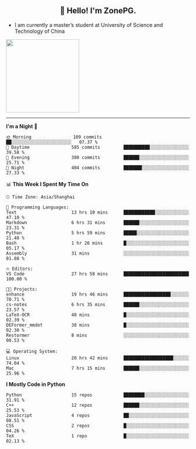 <h2 align="center">👋 Hello! I'm ZonePG.</h2>

- I am currently a master’s student at University of Science and Technology of China

<img height=200 align="center" src="https://github-readme-stats.vercel.app/api?username=zonepg" />

-------

<!--START_SECTION:waka-->
**I'm a Night 🦉** 

```text
🌞 Morning                109 commits         ██░░░░░░░░░░░░░░░░░░░░░░░   07.37 % 
🌆 Daytime                585 commits         ██████████░░░░░░░░░░░░░░░   39.58 % 
🌃 Evening                380 commits         ██████░░░░░░░░░░░░░░░░░░░   25.71 % 
🌙 Night                  404 commits         ███████░░░░░░░░░░░░░░░░░░   27.33 % 
```


📊 **This Week I Spent My Time On** 

```text
🕑︎ Time Zone: Asia/Shanghai

💬 Programming Languages: 
Text                     13 hrs 10 mins      ████████████░░░░░░░░░░░░░   47.10 % 
Markdown                 6 hrs 31 mins       ██████░░░░░░░░░░░░░░░░░░░   23.31 % 
Python                   5 hrs 59 mins       █████░░░░░░░░░░░░░░░░░░░░   21.40 % 
Bash                     1 hr 26 mins        █░░░░░░░░░░░░░░░░░░░░░░░░   05.17 % 
Assembly                 31 mins             ░░░░░░░░░░░░░░░░░░░░░░░░░   01.88 % 

🔥 Editors: 
VS Code                  27 hrs 58 mins      █████████████████████████   100.00 % 

🐱‍💻 Projects: 
enhance                  19 hrs 46 mins      ██████████████████░░░░░░░   70.71 % 
cs-notes                 6 hrs 35 mins       ██████░░░░░░░░░░░░░░░░░░░   23.57 % 
LaTeX-OCR                40 mins             █░░░░░░░░░░░░░░░░░░░░░░░░   02.39 % 
DEFormer_mmdet           38 mins             █░░░░░░░░░░░░░░░░░░░░░░░░   02.30 % 
Restormer                8 mins              ░░░░░░░░░░░░░░░░░░░░░░░░░   00.53 % 

💻 Operating System: 
Linux                    20 hrs 42 mins      ███████████████████░░░░░░   74.04 % 
Mac                      7 hrs 15 mins       ██████░░░░░░░░░░░░░░░░░░░   25.96 % 
```

**I Mostly Code in Python** 

```text
Python                   15 repos            ████████░░░░░░░░░░░░░░░░░   31.91 % 
C++                      12 repos            ██████░░░░░░░░░░░░░░░░░░░   25.53 % 
JavaScript               4 repos             ██░░░░░░░░░░░░░░░░░░░░░░░   08.51 % 
CSS                      2 repos             █░░░░░░░░░░░░░░░░░░░░░░░░   04.26 % 
TeX                      1 repo              █░░░░░░░░░░░░░░░░░░░░░░░░   02.13 % 
```




<!--END_SECTION:waka-->
